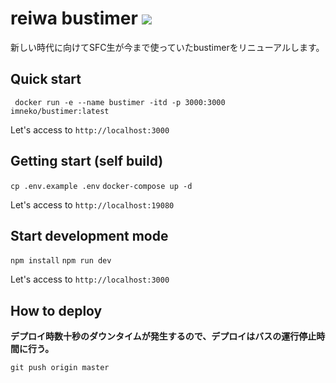 # reiwa bustimer  ![](https://github.com/sfc-tlab/reiwa_bustimer/workflows/build/badge.svg) 
新しい時代に向けてSFC生が今まで使っていたbustimerをリニューアルします。

## Quick start
` docker run -e --name bustimer -itd -p 3000:3000 imneko/bustimer:latest`

Let's access to `http://localhost:3000`

## Getting start (self build)
`cp .env.example .env`
`docker-compose up -d`

Let's access to `http://localhost:19080`

## Start development mode
`npm install`
`npm run dev`

Let's access to `http://localhost:3000`

## How to deploy
**デプロイ時数十秒のダウンタイムが発生するので、デプロイはバスの運行停止時間に行う。**

`git push origin master`
